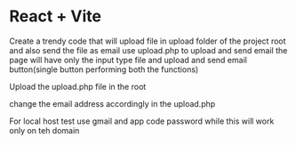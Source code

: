 # React + Vite

Create a trendy code that will upload file in upload folder of the project root and also send the file as email use upload.php to upload and send email the page will have only the input type file and upload and send email button(single button performing both the functions)


Upload the upload.php file in the root

change the email address accordingly in the upload.php

For local host test use gmail and app code password while this will work only on teh domain